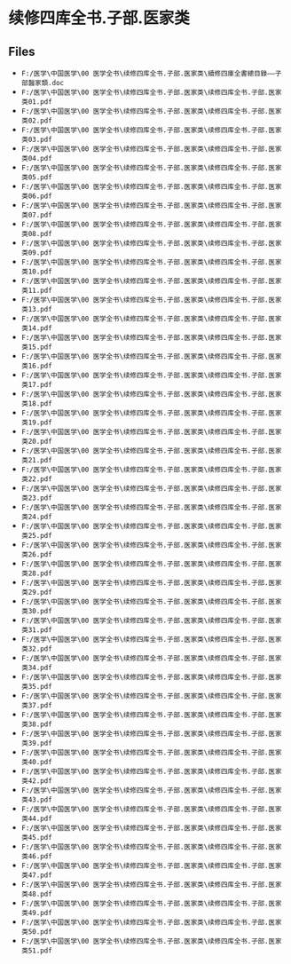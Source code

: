 # 续修四库全书.子部.医家类

## Files

- `F:/医学\中国医学\00 医学全书\续修四库全书.子部.医家类\續修四庫全書總目錄——子部醫家類.doc`
- `F:/医学\中国医学\00 医学全书\续修四库全书.子部.医家类\续修四库全书.子部.医家类01.pdf`
- `F:/医学\中国医学\00 医学全书\续修四库全书.子部.医家类\续修四库全书.子部.医家类02.pdf`
- `F:/医学\中国医学\00 医学全书\续修四库全书.子部.医家类\续修四库全书.子部.医家类03.pdf`
- `F:/医学\中国医学\00 医学全书\续修四库全书.子部.医家类\续修四库全书.子部.医家类04.pdf`
- `F:/医学\中国医学\00 医学全书\续修四库全书.子部.医家类\续修四库全书.子部.医家类05.pdf`
- `F:/医学\中国医学\00 医学全书\续修四库全书.子部.医家类\续修四库全书.子部.医家类06.pdf`
- `F:/医学\中国医学\00 医学全书\续修四库全书.子部.医家类\续修四库全书.子部.医家类07.pdf`
- `F:/医学\中国医学\00 医学全书\续修四库全书.子部.医家类\续修四库全书.子部.医家类08.pdf`
- `F:/医学\中国医学\00 医学全书\续修四库全书.子部.医家类\续修四库全书.子部.医家类09.pdf`
- `F:/医学\中国医学\00 医学全书\续修四库全书.子部.医家类\续修四库全书.子部.医家类10.pdf`
- `F:/医学\中国医学\00 医学全书\续修四库全书.子部.医家类\续修四库全书.子部.医家类11.pdf`
- `F:/医学\中国医学\00 医学全书\续修四库全书.子部.医家类\续修四库全书.子部.医家类13.pdf`
- `F:/医学\中国医学\00 医学全书\续修四库全书.子部.医家类\续修四库全书.子部.医家类14.pdf`
- `F:/医学\中国医学\00 医学全书\续修四库全书.子部.医家类\续修四库全书.子部.医家类15.pdf`
- `F:/医学\中国医学\00 医学全书\续修四库全书.子部.医家类\续修四库全书.子部.医家类16.pdf`
- `F:/医学\中国医学\00 医学全书\续修四库全书.子部.医家类\续修四库全书.子部.医家类17.pdf`
- `F:/医学\中国医学\00 医学全书\续修四库全书.子部.医家类\续修四库全书.子部.医家类18.pdf`
- `F:/医学\中国医学\00 医学全书\续修四库全书.子部.医家类\续修四库全书.子部.医家类19.pdf`
- `F:/医学\中国医学\00 医学全书\续修四库全书.子部.医家类\续修四库全书.子部.医家类20.pdf`
- `F:/医学\中国医学\00 医学全书\续修四库全书.子部.医家类\续修四库全书.子部.医家类21.pdf`
- `F:/医学\中国医学\00 医学全书\续修四库全书.子部.医家类\续修四库全书.子部.医家类22.pdf`
- `F:/医学\中国医学\00 医学全书\续修四库全书.子部.医家类\续修四库全书.子部.医家类23.pdf`
- `F:/医学\中国医学\00 医学全书\续修四库全书.子部.医家类\续修四库全书.子部.医家类24.pdf`
- `F:/医学\中国医学\00 医学全书\续修四库全书.子部.医家类\续修四库全书.子部.医家类25.pdf`
- `F:/医学\中国医学\00 医学全书\续修四库全书.子部.医家类\续修四库全书.子部.医家类26.pdf`
- `F:/医学\中国医学\00 医学全书\续修四库全书.子部.医家类\续修四库全书.子部.医家类28.pdf`
- `F:/医学\中国医学\00 医学全书\续修四库全书.子部.医家类\续修四库全书.子部.医家类29.pdf`
- `F:/医学\中国医学\00 医学全书\续修四库全书.子部.医家类\续修四库全书.子部.医家类30.pdf`
- `F:/医学\中国医学\00 医学全书\续修四库全书.子部.医家类\续修四库全书.子部.医家类31.pdf`
- `F:/医学\中国医学\00 医学全书\续修四库全书.子部.医家类\续修四库全书.子部.医家类32.pdf`
- `F:/医学\中国医学\00 医学全书\续修四库全书.子部.医家类\续修四库全书.子部.医家类34.pdf`
- `F:/医学\中国医学\00 医学全书\续修四库全书.子部.医家类\续修四库全书.子部.医家类35.pdf`
- `F:/医学\中国医学\00 医学全书\续修四库全书.子部.医家类\续修四库全书.子部.医家类37.pdf`
- `F:/医学\中国医学\00 医学全书\续修四库全书.子部.医家类\续修四库全书.子部.医家类38.pdf`
- `F:/医学\中国医学\00 医学全书\续修四库全书.子部.医家类\续修四库全书.子部.医家类39.pdf`
- `F:/医学\中国医学\00 医学全书\续修四库全书.子部.医家类\续修四库全书.子部.医家类40.pdf`
- `F:/医学\中国医学\00 医学全书\续修四库全书.子部.医家类\续修四库全书.子部.医家类42.pdf`
- `F:/医学\中国医学\00 医学全书\续修四库全书.子部.医家类\续修四库全书.子部.医家类43.pdf`
- `F:/医学\中国医学\00 医学全书\续修四库全书.子部.医家类\续修四库全书.子部.医家类44.pdf`
- `F:/医学\中国医学\00 医学全书\续修四库全书.子部.医家类\续修四库全书.子部.医家类45.pdf`
- `F:/医学\中国医学\00 医学全书\续修四库全书.子部.医家类\续修四库全书.子部.医家类46.pdf`
- `F:/医学\中国医学\00 医学全书\续修四库全书.子部.医家类\续修四库全书.子部.医家类47.pdf`
- `F:/医学\中国医学\00 医学全书\续修四库全书.子部.医家类\续修四库全书.子部.医家类48.pdf`
- `F:/医学\中国医学\00 医学全书\续修四库全书.子部.医家类\续修四库全书.子部.医家类49.pdf`
- `F:/医学\中国医学\00 医学全书\续修四库全书.子部.医家类\续修四库全书.子部.医家类50.pdf`
- `F:/医学\中国医学\00 医学全书\续修四库全书.子部.医家类\续修四库全书.子部.医家类51.pdf`
